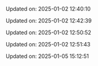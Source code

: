 
Updated on: 2025-01-02 12:40:10

Updated on: 2025-01-02 12:42:39

Updated on: 2025-01-02 12:50:52

Updated on: 2025-01-02 12:51:43

Updated on: 2025-01-05 15:12:51
